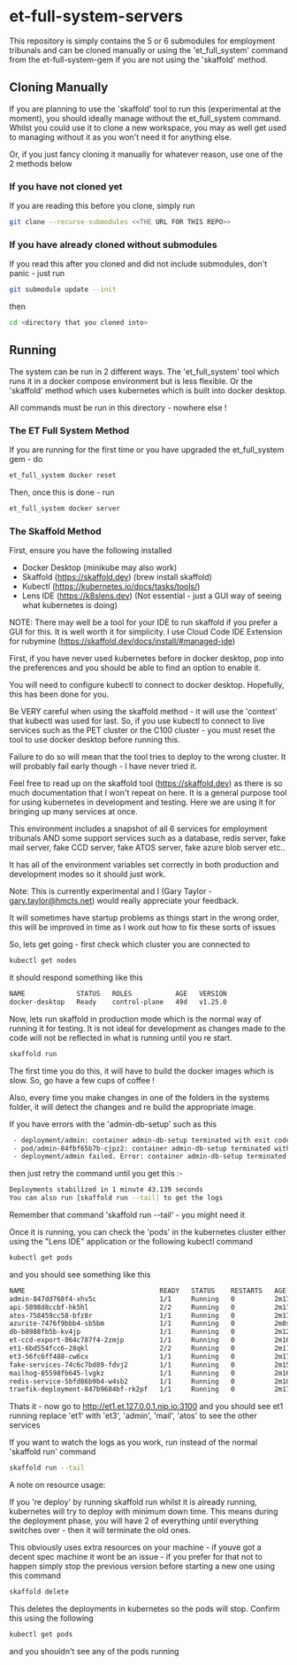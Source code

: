 # et-full-system-servers
This repository is simply contains the 5 or 6 submodules for employment tribunals and can be cloned manually or using the 'et_full_system' command from the et-full-system-gem if you are not using the 'skaffold' method.

## Cloning Manually

If you are planning to use the 'skaffold' tool to run this (experimental at the moment), you should ideally
manage without the et_full_system command.  Whilst you could use it to clone
a new workspace, you may as well get used to managing without it as you 
won't need it for anything else.

Or, if you just fancy cloning it manually for whatever reason, use one of the
2 methods below

### If you have not cloned yet

If you are reading this before you clone, simply run


```bash
git clone --recurse-submodules <<THE URL FOR THIS REPO>>
```

### If you have already cloned without submodules

If you read this after you cloned and did not include submodules, don't
panic - just run

```bash
git submodule update --init
```

then

```bash
cd <directory that you cloned into>
```
## Running

The system can be run in 2 different ways.  The 'et_full_system' tool which
runs it in a docker compose environment but is less flexible.  Or the 'skaffold' method
which uses kubernetes which is built into docker desktop.

All commands must be run in this directory - nowhere else !

### The ET Full System Method

If you are running for the first time or you have upgraded the et_full_system gem - do
```bash
et_full_system docker reset

```

Then, once this is done - run

```bash
et_full_system docker server
```

### The Skaffold Method

First, ensure you have the following installed

- Docker Desktop (minikube may also work)
- Skaffold (https://skaffold.dev) (brew install skaffold)
- Kubectl (https://kubernetes.io/docs/tasks/tools/)
- Lens IDE (https://k8slens.dev) (Not essential - just a GUI way of seeing what kubernetes is doing)

NOTE: There may well be a tool for your IDE to run skaffold if you prefer
a GUI for this.  It is well worth it for simplicity.  I use Cloud Code IDE Extension for rubymine (https://skaffold.dev/docs/install/#managed-ide)

First, if you have never used kubernetes before in docker desktop, pop into
the preferences and you should be able to find an option to enable it.

You will need to configure kubectl to connect to docker desktop.  Hopefully, this
has been done for you.

Be VERY careful when using the skaffold method - it will use the 'context'
that kubectl was used for last.  So, if you use kubectl to connect
to live services such as the PET cluster or the C100 cluster - you must
reset the tool to use docker desktop before running this.

Failure to do so will mean that the tool tries to deploy to the wrong 
cluster.  It will probably fail early though - I have never tried it.

Feel free to read up on the skaffold tool (https://skaffold.dev) as there
is so much documentation that I won't repeat on here.  It is a general
purpose tool for using kubernetes in development and testing.  Here we
are using it for bringing up many services at once.

This environment includes a snapshot of all 6 services for employment tribunals AND
some support services such as a database, redis server, fake mail server,
fake CCD server, fake ATOS server, fake azure blob server etc..

It has all of the environment variables set correctly in both production
and development modes so it should just work.

Note: This is currently experimental and I (Gary Taylor - gary.taylor@hmcts.net) would
really appreciate your feedback.

It will sometimes have startup problems as things start in the wrong order, this 
will be improved in time as I work out how to fix these sorts of issues

So, lets get going - first check which cluster you are connected to

```bash
kubectl get nodes
```

it should respond something like this


```bash
NAME             STATUS   ROLES           AGE   VERSION
docker-desktop   Ready    control-plane   49d   v1.25.0

```

Now, lets run skaffold in production mode which is the normal
way of running it for testing.  It is not ideal for development
as changes made to the code will not be reflected in what is running
until you re start.

```bash
skaffold run

```
The first time you do this, it will have to build the docker
images which is slow.  So, go have a few cups of coffee !

Also, every time you make changes in one of the folders in the systems
folder, it will detect the changes and re build the appropriate image.

If you have errors with the 'admin-db-setup' such as this

```bash
 - deployment/admin: container admin-db-setup terminated with exit code 1
 - pod/admin-84fbf65b7b-cjpz2: container admin-db-setup terminated with exit code 1
 - deployment/admin failed. Error: container admin-db-setup terminated with exit code 1.
```

then just retry the command until you get this :-

```bash
Deployments stabilized in 1 minute 43.139 seconds
You can also run [skaffold run --tail] to get the logs

```
Remember that command 'skaffold run --tail' - you might need it

Once it is running, you can check the 'pods' in the kubernetes cluster
either using the "Lens IDE" application or the following kubectl command

```bash
kubectl get pods
```

and you should see something like this

```bash
NAME                                  READY   STATUS    RESTARTS   AGE
admin-847dd768f4-xhv5c                1/1     Running   0          2m17s
api-5898d8ccbf-hk5hl                  2/2     Running   0          2m17s
atos-758459cc58-bfz8r                 1/1     Running   0          2m17s
azurite-7476f9bbb4-sb5bm              1/1     Running   0          2m8s
db-b8988fb5b-kv4jp                    1/1     Running   0          2m12s
et-ccd-export-864c787f4-2zmjp         1/1     Running   0          2m16s
et1-6bd554fcc6-28qkl                  2/2     Running   0          2m17s
et3-56fc6ff488-cw6cx                  1/1     Running   0          2m17s
fake-services-74c6c7bd89-fdvj2        1/1     Running   0          2m15s
mailhog-85598fb645-lvgkz              1/1     Running   0          2m16s
redis-service-5bfd86b9b4-w4sb2        1/1     Running   0          2m10s
traefik-deployment-847b9684bf-rk2pf   1/1     Running   0          2m17s

```

Thats it - now go to http://et1.et.127.0.0.1.nip.io:3100 and you should see et1 running
replace 'et1' with 'et3', 'admin', 'mail', 'atos' to see the other services

If you want to watch the logs as you work, run instead of the normal 'skaffold run' command


```bash
skaffold run --tail
```

A note on resource usage:

If you 're deploy' by running skaffold run whilst it is already running,
kubernetes will try to deploy with minimum down time.  This means during 
the deployment phase, you will have 2 of everything until everything
switches over - then it will terminate the old ones.

This obviously uses extra resources on your machine - if youve got a decent
spec machine it wont be an issue - if you prefer for that not to happen
simply stop the previous version before starting a new one using this command

```bash
skaffold delete
```

This deletes the deployments in kubernetes so the pods will stop.  Confirm this
using the following

```bash
kubectl get pods
```

and you shouldn't see any of the pods running
